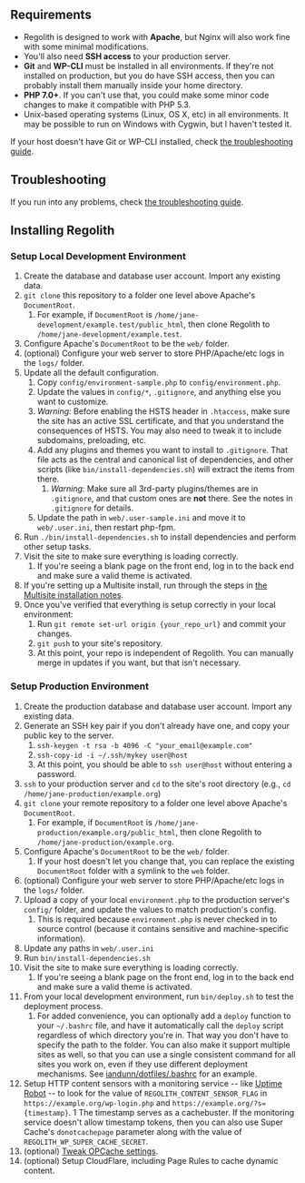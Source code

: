 ## Requirements

* Regolith is designed to work with **Apache**, but Nginx will also work fine with some minimal modifications.
* You'll also need **SSH access** to your production server.
* **Git** and **WP-CLI** must be installed in all environments. If they're not installed on production, but you do have SSH access, then you can probably install them manually inside your home directory.
* **PHP 7.0+**. If you can't use that, you could make some minor code changes to make it compatible with PHP 5.3.
* Unix-based operating systems (Linux, OS X, etc) in all environments. It may be possible to run on Windows with Cygwin, but I haven't tested it.

If your host doesn't have Git or WP-CLI installed, check [the troubleshooting guide](./troubleshooting.md).


## Troubleshooting

If you run into any problems, check [the troubleshooting guide](./troubleshooting.md).


## Installing Regolith

### Setup Local Development Environment

1. Create the database and database user account. Import any existing data.
1. `git clone` this repository to a folder one level above Apache's `DocumentRoot`.
	1. For example, if `DocumentRoot` is `/home/jane-development/example.test/public_html`, then clone Regolith to `/home/jane-development/example.test`.
1. Configure Apache's `DocumentRoot` to be the `web/` folder.
1. (optional) Configure your web server to store PHP/Apache/etc logs in the `logs/` folder.
1. Update all the default configuration.
	1. Copy `config/environment-sample.php` to `config/environment.php`.
	1. Update the values in `config/*`, `.gitignore`, and anything else you want to customize.
	1. _Warning:_ Before enabling the HSTS header in `.htaccess`, make sure the site has an active SSL certificate, and that you understand the consequences of HSTS. You may also need to tweak it to include subdomains, preloading, etc.
	1. Add any plugins and themes you want to install to `.gitignore`. That file acts as the central and canonical list of dependencies, and other scripts (like `bin/install-dependencies.sh`) will extract the items from there.
		1. _Warning:_ Make sure all 3rd-party plugins/themes are in `.gitignore`, and that custom ones are **not** there. See the notes in `.gitignore` for details.
	1. Update the path in `web/.user-sample.ini` and move it to `web/.user.ini`, then restart php-fpm.
1. Run `./bin/install-dependencies.sh` to install dependencies and perform other setup tasks.
1. Visit the site to make sure everything is loading correctly.
	1. If you're seeing a blank page on the front end, log in to the back end and make sure a valid theme is activated.
1. If you're setting up a Multisite install, run through the steps in [the Multisite installation notes](./install-multisite.md).
1. Once you've verified that everything is setup correctly in your local environment:
    1. Run `git remote set-url origin {your_repo_url}` and commit your changes.
    1. `git push` to your site's repository.
	1. At this point, your repo is independent of Regolith. You can manually merge in updates if you want, but that isn't necessary.


### Setup Production Environment

1. Create the production database and database user account. Import any existing data.
1. Generate an SSH key pair if you don't already have one, and copy your public key to the server.
	1. `ssh-keygen -t rsa -b 4096 -C "your_email@example.com"`
	1. `ssh-copy-id -i ~/.ssh/mykey user@host`
	1. At this point, you should be able to `ssh user@host` without entering a password.
1. `ssh` to your production server and `cd` to the site's root directory (e.g., `cd /home/jane-production/example.org`)
1. `git clone` your remote repository to a folder one level above Apache's `DocumentRoot`.
	1. For example, if `DocumentRoot` is `/home/jane-production/example.org/public_html`, then clone Regolith to `/home/jane-production/example.org`.
1. Configure Apache's `DocumentRoot` to be the `web/` folder.
	1. If your host doesn't let you change that, you can replace the existing `DocumentRoot` folder with a symlink to the `web` folder.
1. (optional) Configure your web server to store PHP/Apache/etc logs in the `logs/` folder.
1. Upload a copy of your local `environment.php` to the production server's `config/` folder, and update the values to match production's config.
    1. This is required because `environment.php` is never checked in to source control (because it contains sensitive and machine-specific information).
1. Update any paths in `web/.user.ini`
1. Run `bin/install-dependencies.sh`
1. Visit the site to make sure everything is loading correctly.
	1. If you're seeing a blank page on the front end, log in to the back end and make sure a valid theme is activated.
1. From your local development environment, run `bin/deploy.sh` to test the deployment process.
    1. For added convenience, you can optionally add a `deploy` function to your `~/.bashrc` file, and have it automatically call the `deploy` script regardless of which directory you're in. That way you don't have to specify the path to the folder. You can also make it support multiple sites as well, so that you can use a single consistent command for all sites you work on, even if they use different deployment mechanisms. See [iandunn/dotfiles/.bashrc](https://github.com/iandunn/dotfiles/blob/6d02e3b774f1d34677399a7480f6726c46d90743/.bashrc#L158-L209) for an example.
1. Setup HTTP content sensors with a monitoring service -- like [Uptime Robot](https://uptimerobot.com/) -- to look for the value of `REGOLITH_CONTENT_SENSOR_FLAG` in `https://example.org/wp-login.php` and `https://example.org/?s={timestamp}`.
	1 The timestamp serves as a cachebuster. If the monitoring service doesn't allow timestamp tokens, then you can also use Super Cache's `donotcachepage` parameter along with the value of `REGOLITH_WP_SUPER_CACHE_SECRET`.
1. (optional) [Tweak OPCache settings](https://tideways.com/profiler/blog/fine-tune-your-opcache-configuration-to-avoid-caching-suprises).
1. (optional) Setup CloudFlare, including Page Rules to cache dynamic content.
